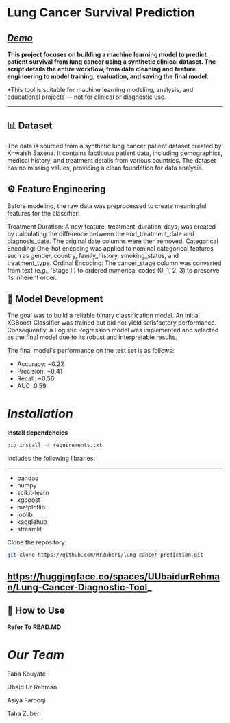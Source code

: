 # **Lung Cancer Survival Prediction**</h6>
## ***[Demo](https://youtu.be/s_uRpYBzmaA)***

**This project focuses on building a machine learning model to predict patient survival from lung cancer using a synthetic clinical dataset. The script details the entire workflow, from data cleaning and feature engineering to model training, evaluation, and saving the final model.**

*This tool is suitable for machine learning modeling, analysis, and educational projects — not for clinical or diagnostic use.
____________________

## 📊 Dataset
The data is sourced from a synthetic lung cancer patient dataset created by Khwaish Saxena. It contains factitious patient data, including demographics, medical history, and treatment details from various countries. The dataset has no missing values, providing a clean foundation for data analysis.


## ⚙️ Feature Engineering
Before modeling, the raw data was preprocessed to create meaningful features for the classifier:


Treatment Duration: A new feature, treatment_duration_days, was created by calculating the difference between the end_treatment_date and diagnosis_date. The original date columns were then removed.
Categorical Encoding: One-hot encoding was applied to nominal categorical features such as gender, country, family_history, smoking_status, and treatment_type.
Ordinal Encoding: The cancer_stage column was converted from text (e.g., 'Stage I') to ordered numerical codes (0, 1, 2, 3) to preserve its inherent order.


## 🧠 Model Development
The goal was to build a reliable binary classification model.
An initial XGBoost Classifier was trained but did not yield satisfactory performance. Consequently, a Logistic Regression model was implemented and selected as the final model due to its robust and interpretable results.

The final model's performance on the test set is as follows:
* Accuracy: ~0.22
* Precision: ~0.41
* Recall: ~0.56
* AUC: 0.59

# ***Installation***

**Install dependencies**
```bash
pip install -r requirements.txt
```
Includes the following libraries:

-----------------------------------------------------

* pandas
* numpy 
* scikit-learn
* xgboost
* matplotlib
* joblib
* kagglehub
* streamlit

Clone the repository:

```bash
git clone https://github.com/MrZuberi/lung-cancer-prediction.git
```
## https://huggingface.co/spaces/UUbaidurRehman/Lung-Cancer-Diagnostic-Tool_

## 🚀 How to Use

**Refer To READ.MD**

 # ***Our Team***
 
 Faba Kouyate
 
 Ubaid Ur Rehman
 
 Asiya Farooqi

 Taha Zuberi
